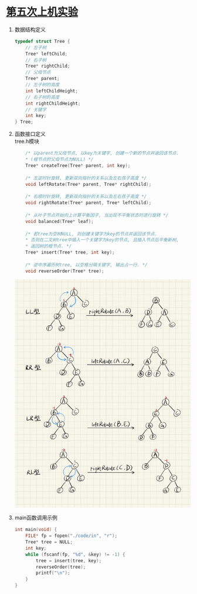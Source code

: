 # [第五次上机实验](https://github.com/Autumnal-Joy/assignments-on-computer/tree/assignment5)
1. 数据结构定义
    ```c++
    typedef struct Tree {
        // 左子树
        Tree* leftChild;
        // 右子树
        Tree* rightChild;
        // 父母节点
        Tree* parent;
        // 左子树的高度
        int leftChildHeight;
        // 右子树的高度
        int rightChildHeight;
        // 关键字
        int key;
    } Tree;
    ```

1. 函数接口定义 <br />
    tree.h模块
    ```c++
        /* 以parent为父母节点, 以key为关键字, 创建一个新的节点并返回该节点.
        * (根节点的父母节点为NULL) */
        Tree* createTree(Tree* parent, int key);

        /* 左逆时针旋转, 更新双向指针的关系以及左右孩子高度 */
        void leftRotate(Tree* parent, Tree* rightChild);

        /* 右顺时针旋转, 更新双向指针的关系以及左右孩子高度 */
        void rightRotate(Tree* parent, Tree* leftChild);

        /* 从叶子节点开始向上计算平衡因子, 当出现不平衡状态时进行旋转 */
        void balanced(Tree* leaf);

        /* 若tree为空树NULL, 则创建关键字为key的节点并返回该节点.
        * 否则在二叉树tree中插入一个关键字为key的节点, 且插入节点后平衡新树,
        * 返回树的根节点. */
        Tree* insert(Tree* tree, int key);

        /* 逆中序遍历树tree, 以空格分隔关键字, 输出占一行. */
        void reverseOrder(Tree* tree);
    ```
    ![rotate函数示例](./rotate.jpg)

2. main函数调用示例
    ```c++
    int main(void) {
        FILE* fp = fopen("./code/in", "r");
        Tree* tree = NULL;
        int key;
        while (fscanf(fp, "%d", &key) != -1) {
            tree = insert(tree, key);
            reverseOrder(tree);
            printf("\n");
        }
    }
    ```